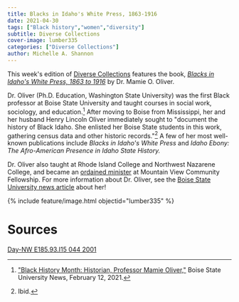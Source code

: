 ```yaml
---
title: Blacks in Idaho's White Press, 1863-1916
date: 2021-04-30
tags: ["Black history","women","diversity"]
subtitle: Diverse Collections
cover-image: lumber335
categories: ["Diverse Collections"]
author: Michelle A. Shannon
---
```


This week's edition of [Diverse Collections](https://harvester.lib.uidaho.edu/series/diversecollections.html) features the book, [*Blacks in Idaho's White Press, 1863 to 1916*](https://alliance-primo.hosted.exlibrisgroup.com/permalink/f/m1uotc/CP71289888510001451) by Dr. Mamie O. Oliver. 

Dr. Oliver (Ph.D. Education, Washington State University) was the first Black professor at Boise State University and taught courses in social work, sociology, and education.[^1] After moving to Boise from Mississippi, her and her husband Henry Lincoln Oliver immediately sought to "document the history of Black Idaho. She enlisted her Boise State students in this work, gathering census data and other historic records."[^2] A few of her most well-known publications include *Blacks in Idaho's White Press* and *Idaho Ebony: The Afro-American Presence in Idaho State History.*

Dr. Oliver also taught at Rhode Island College and Northwest Nazarene College, and became an [ordained minister]((http://mvcommunityfellowship.org/our-pastor/)) at Mountain View Community Fellowship. For more information about Dr. Oliver, see the [Boise State University news article](https://www.boisestate.edu/news/2021/02/12/black-history-month-historian-activist-mamie-oliver/) about her!

{% include feature/image.html objectid="lumber335" %}

# Sources

[Day-NW E185.93.I15 044 2001](https://alliance-primo.hosted.exlibrisgroup.com/permalink/f/m1uotc/CP71289888510001451)

[^1]: ["Black History Month: Historian, Professor Mamie Oliver,"](https://www.boisestate.edu/news/2021/02/12/black-history-month-historian-activist-mamie-oliver/) Boise State University News, February 12, 2021.

[^2]: Ibid.